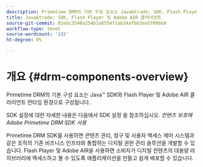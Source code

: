 ```yaml
---
description: Primetime DRM의 기본 구성 요소는 Java&trade; SDK, Flash Player 및 Adobe AIR 클라이언트 런타임 환경으로 구성됩니다.
title: Java&trade; SDK, Flash Player 및 Adobe AIR 클라이언트
source-git-commit: 02ebc3548a254b2a6554f1ab34afbb3ea5f09bb8
workflow-type: tm+mt
source-wordcount: '132'
ht-degree: 0%

---
```


# 개요 {#drm-components-overview}

Primetime DRM의 기본 구성 요소는 Java™ SDK와 Flash Player 및 Adobe AIR 클라이언트 런타임 환경으로 구성됩니다.

SDK 설정에 대한 자세한 내용은 다음에서 SDK 설정 을 참조하십시오. *컨텐츠 보호에 Adobe Primetime DRM SDK 사용*

Primetime DRM SDK를 사용하면 콘텐츠 관리, 청구 및 사용자 액세스 제어 시스템과 같은 조직의 기존 비즈니스 인프라와 통합하는 디지털 권한 관리 솔루션을 개발할 수 있습니다. Flash Player 및 Adobe AIR을 사용하면 소비자가 디지털 컨텐츠의 대용량 라이브러리에 액세스하고 볼 수 있도록 애플리케이션을 만들고 쉽게 배포할 수 있습니다.
